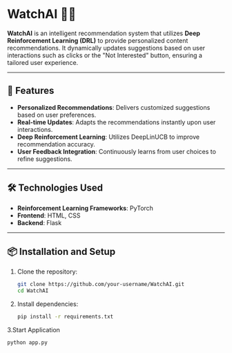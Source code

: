 # WatchAI 🎥🤖

**WatchAI** is an intelligent recommendation system that utilizes **Deep Reinforcement Learning (DRL)** to provide personalized content recommendations. It dynamically updates suggestions based on user interactions such as clicks or the "Not Interested" button, ensuring a tailored user experience.

---

## 🌟 Features

- **Personalized Recommendations**: Delivers customized suggestions based on user preferences.
- **Real-time Updates**: Adapts the recommendations instantly upon user interactions.
- **Deep Reinforcement Learning**: Utilizes DeepLinUCB to improve recommendation accuracy.
- **User Feedback Integration**: Continuously learns from user choices to refine suggestions.

---

## 🛠️ Technologies Used

- **Reinforcement Learning Frameworks**: PyTorch
- **Frontend**: HTML, CSS
- **Backend**: Flask
---

## 📦 Installation and Setup

1. Clone the repository:
   ```bash
   git clone https://github.com/your-username/WatchAI.git
   cd WatchAI
   ```

2. Install dependencies:
   ```bash
   pip install -r requirements.txt
   ```

3.Start Application
```bash
python app.py
```



